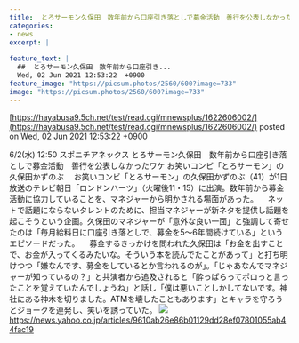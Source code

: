 ```yaml
---
title:  とろサーモン久保田　数年前から口座引き落としで募金活動　善行を公表しなかったワケ  
categories:
- news
excerpt: |
  
feature_text: |
  ##  とろサーモン久保田　数年前から口座引き...
  Wed, 02 Jun 2021 12:53:22  +0900
feature_image: "https://picsum.photos/2560/600?image=733"
image: "https://picsum.photos/2560/600?image=733"
---
```


[https://hayabusa9.5ch.net/test/read.cgi/mnewsplus/1622606002/](https://hayabusa9.5ch.net/test/read.cgi/mnewsplus/1622606002/)
posted on Wed, 02 Jun 2021 12:53:22  +0900

<!--more-->

6/2(水) 12:50 スポニチアネックス とろサーモン久保田　数年前から口座引き落としで募金活動　善行を公表しなかったワケ お笑いコンビ「とろサーモン」の久保田かずのぶ 　お笑いコンビ「とろサーモン」の久保田かずのぶ（41）が1日放送のテレビ朝日「ロンドンハーツ」（火曜後11・15）に出演。数年前から募金活動に協力していることを、マネジャーから明かされる場面があった。 　ネットで話題にならないタレントのために、担当マネジャーが新ネタを提供し話題を起こそうという企画。久保田のマネジャーが「意外な良い一面」と強調して寄せたのは「毎月給料日に口座引き落としで、募金を5〜6年間続けている」というエピソードだった。 　募金するきっかけを問われた久保田は「お金を出すことで、お金が入ってくるみたいな。そういう本を読んでたことがあって」と打ち明けつつ「嫌なんです、募金をしているとか言われるのが」。「じゃあなんでマネジャーが知っているの？」と共演者から追及されると「酔っぱらってポロっと言ったことを覚えていたんでしょうね」と話し「僕は悪いことしかしてないです。神社にある神木を切りました。ATMを壊したこともあります」とキャラを守ろうとジョークを連発し、笑いを誘っていた。 ![](https://amd-pctr.c.yimg.jp/r/iwiz-amd/20210602-00000148-spnannex-000-4-view.jpg) https://news.yahoo.co.jp/articles/9610ab26e86b01129dd28ef07801055ab44fac19
